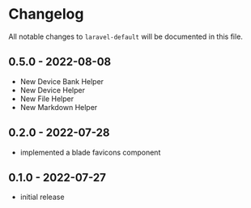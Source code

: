 # Changelog

All notable changes to `laravel-default` will be documented in this file.

## 0.5.0 - 2022-08-08
- New Device Bank Helper
- New Device Helper
- New File Helper
- New Markdown Helper

## 0.2.0 - 2022-07-28
- implemented a blade favicons component

## 0.1.0 - 2022-07-27
- initial release
